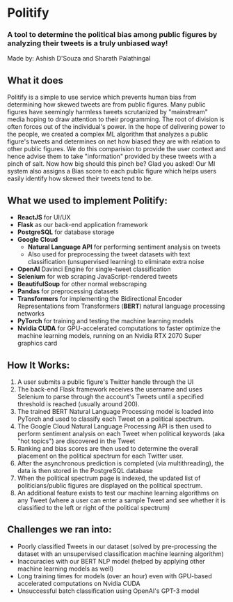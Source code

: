 # Politify

### A tool to determine the political bias among public figures by analyzing their tweets is a truly unbiased way!

Made by: Ashish D'Souza and Sharath Palathingal

## What it does

Politify is a simple to use service which prevents human bias from determining how skewed tweets are from public figures.
Many public figures have seemingly harmless tweets scrutanized by "mainstream" media hoping to draw attention to their programming.
The root of division is often forces out of the individual's power.
In the hope of delivering power to the people, we created a complex ML algorithm that analyzes a public figure's tweets and determines on net how biased they are with relation to other public figures.
We do this comparision to provide the user context and hence advise them to take "information" provided by these tweets with a pinch of salt.
Now how big should this pinch be?
Glad you asked!
Our Ml system also assigns a Bias score to each public figure which helps users easily identify how skewed their tweets tend to be.

## What we used to implement Politify:

* **ReactJS** for UI/UX
* **Flask** as our back-end application framework
* **PostgreSQL** for database storage
* **Google Cloud**
  * **Natural Language API** for performing sentiment analysis on tweets
  * Also used for preprocessing the tweet datasets with text classification (unsupervised learning) to eliminate extra noise
* **OpenAI** Davinci Engine for single-tweet classification
* **Selenium** for web scraping JavaScript-rendered tweets
* **BeautifulSoup** for other normal webscraping
* **Pandas** for preprocessing datasets
* **Transformers** for implementing the Bidirectional Encoder Representations from Transformers (**BERT**) natural language processing networks
* **PyTorch** for training and testing the machine learning models
* **Nvidia CUDA** for GPU-accelerated computations to faster optimize the machine learning models, running on an Nvidia RTX 2070 Super graphics card


## How It Works:

1. A user submits a public figure's Twitter handle through the UI
2. The back-end Flask framework receives the username and uses Selenium to parse through the account's Tweets until a specified threshold is reached (usually around 200).
3. The trained BERT Natural Language Processing model is loaded into PyTorch and used to classify each Tweet on a political spectrum.
4. The Google Cloud Natural Language Processing API is then used to perform sentiment analysis on each Tweet when political keywords (aka "hot topics") are discovered in the Tweet
5. Ranking and bias scores are then used to determine the overall placement on the political spectrum for each Twitter user.
6. After the asynchronous prediction is completed (via multithreading), the data is then stored in the PostgreSQL database
7. When the political spectrum page is indexed, the updated list of politicians/public figures are displayed on the political spectrum.
8. An additional feature exists to test our machine learning algorithms on any Tweet (where a user can enter a sample Tweet and see whether it is classified to the left or right of the political spectrum)

## Challenges we ran into:

* Poorly classified Tweets in our dataset (solved by pre-processing the dataset with an unsupervised classification machine learning algorithm)
* Inaccuracies with our BERT NLP model (helped by applying other machine learning models as well)
* Long training times for models (over an hour) even with GPU-based accelerated computations on Nvidia CUDA
* Unsuccessful batch classification using OpenAI's GPT-3 model
